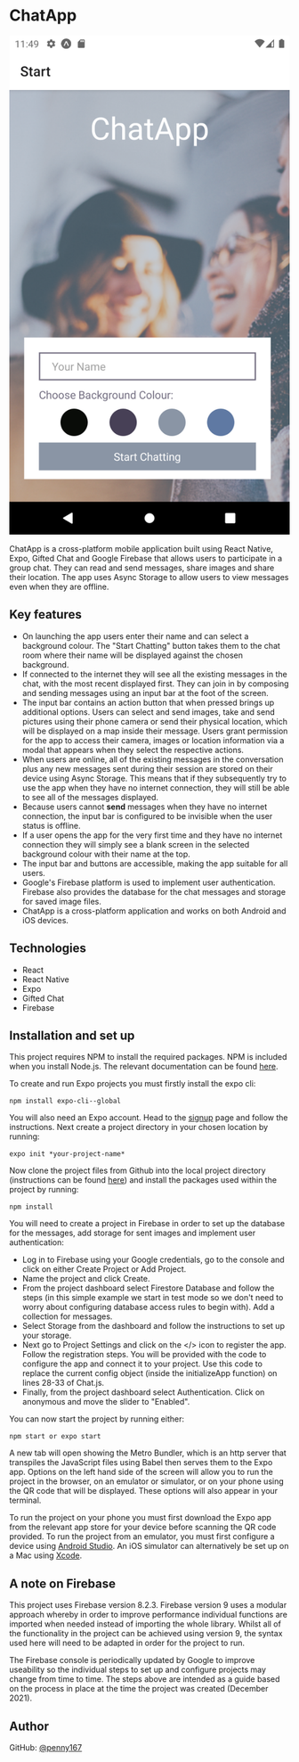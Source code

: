 # ChatApp

![screenshot](ChatApp.png)

ChatApp is a cross-platform mobile application built using React Native, Expo, Gifted Chat and Google Firebase that allows users to participate in a group chat. They can read and send messages, share images and share their location. The app uses Async Storage to allow users to view messages even when they are offline.

## Key features

- On launching the app users enter their name and can select a background colour. The "Start Chatting" button takes them to the chat room where their name will be displayed against the chosen background.
- If connected to the internet they will see all the existing messages in the chat, with the most recent displayed first. They can join in by composing and sending messages using an input bar at the foot of the screen.
- The input bar contains an action button that when pressed brings up additional options. Users can select and send images, take and send pictures using their phone camera or send their physical location, which will be displayed on a map inside their message. Users grant permission for the app to access their camera, images or location information via a modal that appears when they select the respective actions.
- When users are online, all of the existing messages in the conversation plus any new messages sent during their session are stored on their device using Async Storage. This means that if they subsequently try to use the app when they have no internet connection, they will still be able to see all of the messages displayed. 
- Because users cannot **send** messages when they have no internet connection, the input bar is configured to be invisible when the user status is offline.
- If a user opens the app for the very first time and they have no internet connection they will simply see a blank screen in the selected background colour with their name at the top.
- The input bar and buttons are accessible, making the app suitable for all users.
- Google's Firebase platform is used to implement user authentication. Firebase also provides the database for the chat messages and storage for saved image files.
- ChatApp is a cross-platform application and works on both Android and iOS devices.

## Technologies

- React 
- React Native
- Expo 
- Gifted Chat
- Firebase 

## Installation and set up

This project requires NPM to install the required packages. NPM is included when you install Node.js. The relevant documentation can be found [here](https://nodejs.org/en/).

To create and run Expo projects you must firstly install the expo cli: 
```
npm install expo-cli--global
```
You will also need an Expo account. Head to the [signup](https://expo.dev/) page and follow the instructions.
Next create a project directory in your chosen location by running: 
```
expo init *your-project-name*
```
Now clone the project files from Github into the local project directory (instructions can be found [here](https://docs.github.com/en/repositories/creating-and-managing-repositories/cloning-a-repository)) and install the packages used within the project by running:
```
npm install
``` 
You will need to create a project in Firebase in order to set up the database for the messages, add storage for sent images and implement user authentication: 
- Log in to Firebase using your Google credentials, go to the console and click on either Create Project or Add Project. 
- Name the project and click Create. 
- From the project dashboard select Firestore Database and follow the steps (in this simple example we start in test mode so we don't need to worry about configuring database access rules to begin with). Add a collection for messages. 
- Select Storage from the dashboard and follow the instructions to set up your storage.
- Next go to Project Settings and click on the </> icon to register the app. Follow the registration steps. You will be provided with the code to configure the app and connect it to your project. Use this code to replace the current config object (inside the initializeApp function) on lines 28-33 of Chat.js. 
- Finally, from the project dashboard select Authentication. Click on anonymous and move the slider to "Enabled".

You can now start the project by running either: 
```
npm start or expo start
```
A new tab will open showing the Metro Bundler, which is an http server that transpiles the JavaScript files using Babel then serves them to the Expo app. Options on the left hand side of the screen will allow you to run the project in the browser, on an emulator or simulator, or on your phone using the QR code that will be displayed. These options will also appear in your terminal. 

To run the project on your phone you must first download the Expo app from the relevant app store for your device before scanning the QR code provided. To run the project from an emulator, you must first configure a device using [Android Studio](https://developer.android.com/studio). An iOS simulator can alternatively be set up on a Mac using [Xcode](https://apps.apple.com/app/xcode).

## A note on Firebase

This project uses Firebase version 8.2.3. Firebase version 9 uses a modular approach whereby in order to improve performance individual functions are imported when needed instead of importing the whole library. Whilst all of the functionality in the project can be achieved using version 9, the syntax used here will need to be adapted in order for the project to run.

The Firebase console is periodically updated by Google to improve useability so the individual steps to set up and configure projects may change from time to time. The steps above are intended as a guide based on the process in place at the time the project was created (December 2021).

## Author

GitHub: [@penny167](https://github.com/Penny167)